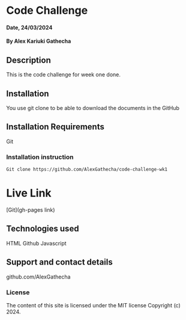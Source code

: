 # Code Challenge

#### Date, 24/03/2024

#### By Alex Kariuki Gathecha

## Description
This is the code challenge for week one done.

## Installation
You use git clone to be able to download the documents in the GitHub

## Installation Requirements
Git

### Installation instruction
```
Git clone https://github.com/AlexGathecha/code-challenge-wk1

```

# Live Link
[Git](gh-pages link)

## Technologies used
HTML
Github
Javascript

## Support and contact details
github.com/AlexGathecha

### License
The content of this site is licensed under the MIT license
Copyright (c) 2024.
